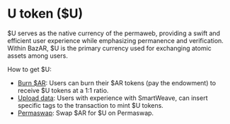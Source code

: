 # U token ($U)

$U serves as the native currency of the permaweb, providing a swift and efficient user experience while emphasizing permanence and verification. Within BazAR, $U is the primary currency used for exchanging atomic assets among users.

How to get $U:

- [Burn $AR](https://getu.arweave.dev/#/burn/): Users can burn their $AR tokens (pay the endowment) to receive $U tokens at a 1:1 ratio.
- [Upload data](https://u-wiki.g8way.io/#/en/developer-Guide): Users with experience with SmartWeave, can insert specific tags to the transaction to mint $U tokens.
- [Permaswap](https://app.permaswap.network/): Swap $AR for $U on Permaswap.

